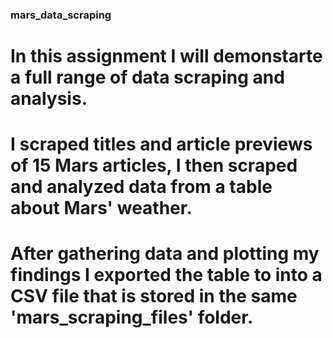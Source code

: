 ### mars_data_scraping

# In this assignment I will demonstarte a full range of data scraping and analysis.

# I scraped titles and article previews of 15 Mars articles, I then scraped and analyzed data from a table about Mars' weather. 

# After gathering data and plotting my findings I exported the table to into a CSV file that is stored in the same 'mars_scraping_files' folder. 